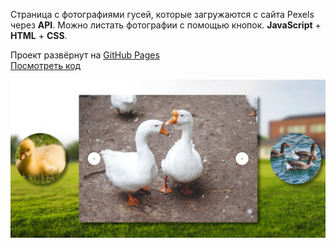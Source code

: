 Страница с фотографиями гусей, которые загружаются с сайта Pexels через **API**. Можно листать фотографии с помощью кнопок. **JavaScript** + **HTML** + **CSS**.

Проект развёрнут на [GitHub Pages](https://charlieplanka.github.io/skillfactory-C4-photo-slider/)   
[Посмотреть код](https://github.com/charlieplanka/skillfactory-C4-photo-slider)

![Project Image](../../assets/images/projects/goose_gallery.png)